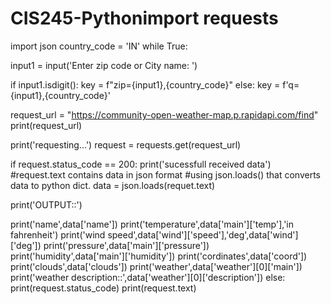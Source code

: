# CIS245-Pythonimport requests
import json
country_code = 'IN'
while True:
  
input1 = input('Enter zip code or City name: ')
  
if input1.isdigit():
key = f"zip={input1},{country_code}"
else:
key = f'q={input1},{country_code}'
  
request_url = "https://community-open-weather-map.p.rapidapi.com/find"
print(request_url)
  
print('requesting...')
request = requests.get(request_url)
  
if request.status_code == 200:
print('sucessfull received data')
#request.text contains data in json format
#using json.loads() that converts data to python dict.
data = json.loads(requet.text)
  
print('OUTPUT::')
  
print('name',data['name'])
print('temperature',data['main']['temp'],'in fahrenheit')
print('wind speed',data['wind']['speed'],'deg',data['wind']['deg'])
print('pressure',data['main']['pressure'])
print('humidity',data['main']['humidity'])
print('cordinates',data['coord'])
print('clouds',data['clouds'])
print('weather',data['weather'][0]['main'])
print('weather description::',data['weather'][0]['description'])
else:
print(request.status_code)
print(request.text)

